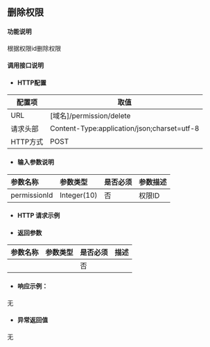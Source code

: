 ## 删除权限

#### 功能说明

根据权限id删除权限


#### 调用接口说明

* #### HTTP配置

| 配置项 | 取值 |
| --- | --- |
| URL | \[域名\]/permission/delete|
| 请求头部 | Content-Type:application/json;charset=utf-8 |
| HTTP方式 | POST|

* #### 输入参数说明

| 参数名称 | 参数类型 | 是否必须 | 参数描述 |
| :--- | :--- | :--- | :--- |
| permissionId| Integer\(10\) | 否 | 权限ID|


* #### HTTP 请求示例


* #### 返回参数
| 参数名称 | 参数类型 | 是否必须 | 描述 |
| :--- | :--- | :--- | :--- |
| | | 否 | |


* #### 响应示例：

无

* #### 异常返回值

无




